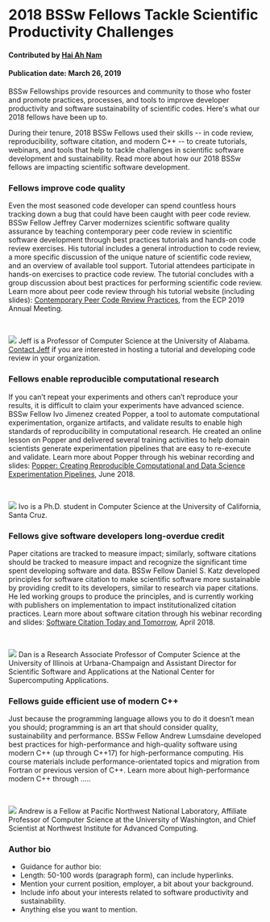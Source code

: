 # 2018 BSSw Fellows Tackle Scientific Productivity Challenges


#### Contributed by [Hai Ah Nam](https://github.com/PersonA "Person A GitHub Profile")

#### Publication date: March 26, 2019

BSSw Fellowships provide resources and community to those who foster and promote practices, processes, and tools to improve developer productivity and software sustainability of scientific codes. Here's what our 2018 fellows have been up to.

During their tenure, 2018 BSSw Fellows used their skills -- in code review, reproducibility, software citation, and modern C++ -- to create tutorials, webinars, and tools that help to tackle challenges in scientific software development and sustainability.  Read more about how our 2018 BSSw fellows are impacting scientific software development.


### Fellows improve code quality

Even the most seasoned code developer can spend countless hours tracking down a bug that could have been caught with peer code review. BSSw Fellow Jeffrey Carver modernizes scientific software quality assurance by teaching contemporary peer code review in scientific software development through best practices tutorials and hands-on code review exercises. His tutorial includes a general introduction to code review, a more specific discussion of the unique nature of scientific code review, and an overview of available tool support. Tutorial attendees participate in hands-on exercises to practice code review. The tutorial concludes with a group discussion about best practices for performing scientific code review. Learn more about peer code review through his tutorial website (including slides): [Contemporary Peer Code Review Practices](https://se4science.org/tutorials/ECP19/), from the ECP 2019 Annual Meeting. 
<p>&nbsp;</p>

<img src='https://github.com/betterscientificsoftware/images/raw/master/Fell_carver.jpg' class='logo' />
Jeff is a Professor of Computer Science at the University of Alabama. <a href="mailto:carver@cs.ua.edu">Contact Jeff</a> if you are interested in hosting a tutorial and developing code review in your organization.


### Fellows enable reproducible computational research

If you can’t repeat your experiments and others can’t reproduce your results, it is difficult to claim your experiments have advanced science.  BSSw Fellow Ivo Jimenez created Popper, a tool to automate computational experimentation, organize artifacts, and validate results to enable high standards of reproducibility in computational research. He created an online lesson on Popper and delivered several training activities to help domain scientists generate experimentation pipelines that are easy to re-execute and validate. Learn more about Popper through his webinar recording and slides: [Popper: Creating Reproducible Computational and Data Science Experimentation Pipelines](https://ideas-productivity.org/events/hpc-best-practices-webinars/#webinar019), June 2018.
<p>&nbsp;</p>

<img src='https://github.com/betterscientificsoftware/images/raw/master/Fell_jiminez.jpg' class='logo' />
Ivo is a Ph.D. student in Computer Science at the University of California, Santa Cruz.  

### Fellows give software developers long-overdue credit

Paper citations are tracked to measure impact; similarly, software citations should be tracked to measure impact and recognize the significant time spent developing software and data. BSSw Fellow Daniel S. Katz developed principles for software citation to make scientific software more sustainable by providing credit to its developers, similar to research via paper citations. He led working groups to produce the principles, and is currently working with publishers on implementation to impact institutionalized citation practices. Learn more about software citation through his webinar recording and slides: [Software Citation Today and Tomorrow](https://ideas-productivity.org/events/hpc-best-practices-webinars/#webinar017), April 2018.
<p>&nbsp;</p>

<img src='https://github.com/betterscientificsoftware/images/raw/master/Fell_katz.jpg' class='logo' />
Dan is a Research Associate Professor of Computer Science at the University of Illinois at Urbana-Champaign and Assistant Director for Scientific Software and Applications at the National Center for Supercomputing Applications.  

### Fellows guide efficient use of modern C++ 

Just because the programming language allows you to do it doesn’t mean you should; programming is an art that should consider quality, sustainability and performance.  BSSw Fellow Andrew Lumsdaine developed best practices for high-performance and high-quality software using modern C++ (up through C++17) for high-performance computing.  His course materials include performance-orientated topics and migration from Fortran or previous version of C++.  Learn more about high-performance modern C++ through .....
<p>&nbsp;</p>

<img src='https://github.com/betterscientificsoftware/images/raw/master/Fell_lumsdaine.jpg' class='logo' />
Andrew is a Fellow at Pacific Northwest National Laboratory, Affiliate Professor of Computer Science at the University of Washington, and Chief Scientist at Northwest Institute for Advanced Computing.  

### Author bio

- Guidance for author bio:
- Length: 50-100 words (paragraph form), can include hyperlinks.  
- Mention your current position, employer, a bit about your background. 
- Include info about your interests related to software productivity and sustainability.
- Anything else you want to mention.


<!---
Publish: Preview
Categories: collaboration
Topics: projects and organizations
Tags: bssw-blog-article
Level: 2
Prerequisites: default
Aggregate: none
--->
